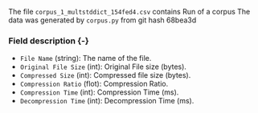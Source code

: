 The file `corpus_1_multstddict_154fed4.csv` contains Run of a corpus
The data was generated by `corpus.py` from git hash 68bea3d


### Field description {-}

  * `File Name` (string): The name of the file.
  * `Original File Size` (int): Original File size (bytes).
  * `Compressed Size` (int): Compressed file size (bytes).
  * `Compression Ratio` (flot): Compression Ratio.
  * `Compression Time` (int): Compression Time (ms).
  * `Decompression Time` (int): Decompression Time (ms).
